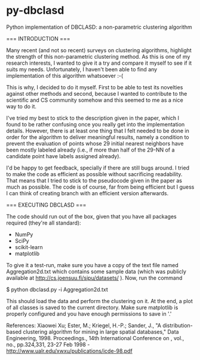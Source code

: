 # py-dbclasd
Python implementation of DBCLASD: a non-parametric clustering algorithm

=== INTRODUCTION ===

Many recent (and not so recent) surveys on clustering algorithms, highlight the strength of this non-parametric
clustering method. As this is one of my research interests, I wanted to give it a try and compare it myself to see if
it suits my needs. Unfortunately, I haven't been able to find any implementation of this algorithm whatsoever :-(

This is why, I decided to do it myself. First to be able to test its novelties against other methods and second, because
I wanted to contribute to the scientific and CS community somehow and this seemed to me as a nice way to do it.

I've tried my best to stick to the description given in the paper, which I found to be rather confusing once you really
get into the implementation details. However, there is at least one thing that I felt needed to be done in order for
the algorithm to deliver meaningful results, namely a condition to prevent the evaluation of points whose 29 initial
nearest neighbors have been mostly labeled already (i.e., if more than half of the 29-NN of a candidate point have
labels assigned already).

I'd be happy to get feedback, specially if there are still bugs around. I tried to make the code as efficient as
possible without sacrificing readability. That means that I tried to stick to the pseudocode given in the paper as much
as possible. The code is of course, far from being efficient but I guess I can think of creating branch with an
efficient version afterwards.


=== EXECUTING DBCLASD ===

The code should run out of the box, given that you have all packages required (they're all standard):

 - NumPy
 - SciPy
 - scikit-learn
 - matplotlib

To give it a test-run, make sure you have a copy of the text file named Aggregation2d.txt which contains some sample
data (which was publicly available at http://cs.joensuu.fi/sipu/datasets/ ). Now, run the command

$ python dbclasd.py -i Aggregation2d.txt

This should load the data and perform the clustering on it. At the end, a plot of all classes is saved to the current
directory. Make sure matplotlib is properly configured and you have enough permissions to save in '.'


References:
Xiaowei Xu; Ester, M.; Kriegel, H.-P.; Sander, J., "A distribution-based clustering algorithm for mining in large
spatial databases," Data Engineering, 1998. Proceedings., 14th International Conference on , vol., no., pp.324,331,
23-27 Feb 1998 - http://www.ualr.edu/xwxu/publications/icde-98.pdf
